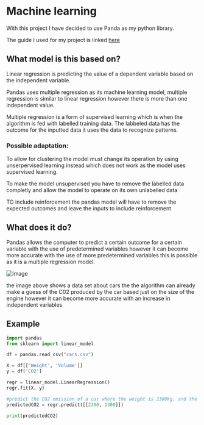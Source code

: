 # Machine learning

With this project I have decided to use Panda as my python library.

The guide I used for my project is linked [here](https://www.w3schools.com/python/python_ml_multiple_regression.asp)

## What model is this based on?

Linear regression is predicting the value of a dependent variable based on the independent variable.

Pandas uses multiple regression as its machine learning model, multiple regression is similar to linear regression however there is more than one independent value.

Multiple regression is a form of supervised learning which is when the algorithm is fed with labelled training data. The labbeled data has the outcome for the inputted data it uses the data to recognize patterns.

### Possible adaptation:

To allow for clustering the model must change its operation by using unserpervised learning instead which does not work as the model uses supervised learning.

To make the model unsupervised you have to remove the labelled data completly and allow the model to operate on its own unlabelled data

TO include reinforcement the pandas model will have to remove the expected outcomes and leave the inputs to include reinforcement



## What does it do?

Pandas allows the computer to predict a certain outcome for a certain variable with the use of predetermined variables however it can become more accurate with the use of more predetermined variables this is possible as it is a multiple regression model.

![image](https://user-images.githubusercontent.com/99629727/156592255-ed217902-34e9-42bc-a210-01f38bd1712d.png)

the image above shows a data set about cars the the algorithm can already make a guess of the C02 produced by the car based just on the size of the engine however it can become more accurate with an increase in independent variables




## Example

```python
import pandas
from sklearn import linear_model

df = pandas.read_csv("cars.csv")

X = df[['Weight', 'Volume']]
y = df['CO2']

regr = linear_model.LinearRegression()
regr.fit(X, y)

#predict the CO2 emission of a car where the weight is 2300kg, and the volume is 1300cm3:
predictedCO2 = regr.predict([[2300, 1300]])

print(predictedCO2)
```



